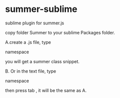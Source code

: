 summer-sublime
==============

sublime plugin for summer.js


copy folder Summer to your sublime Packages folder. 


A.create a .js file, type


namespace 


you will get a summer class snippet.


B. Or in the text file, type


namespace 


then press tab , it will be the same as A.